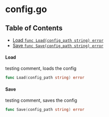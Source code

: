 # config.go

## Table of Contents

- [Load `func Load(config_path string) error`](#load)
- [Save `func Save(config_path string) error`](#save)

#### Load

testing comment, loads the config

```go
func Load(config_path string) error
```

#### Save

testing comment, saves the config

```go
func Save(config_path string) error
```

